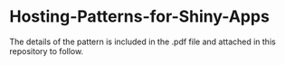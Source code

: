 # Hosting-Patterns-for-Shiny-Apps

The details of the pattern is included in the .pdf file and attached in this repository to follow.

